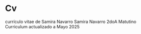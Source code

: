 # Cv
currículo vitae de Samira Navarro
Samira Navarro
2doA Matutino
Curriculum actualizado a Mayo 2025

